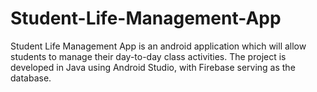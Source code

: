 # Student-Life-Management-App
Student Life Management App is an android application which will allow students to manage their day-to-day class activities.
The project is developed in Java using Android Studio, with Firebase serving as the database. 
